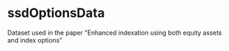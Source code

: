 # ssdOptionsData
Dataset used in the paper "Enhanced indexation using both equity assets and index options"
